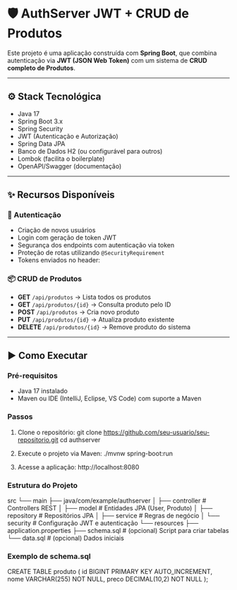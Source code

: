 # 🛡️ AuthServer JWT + CRUD de Produtos

Este projeto é uma aplicação construída com **Spring Boot**, que combina autenticação via **JWT (JSON Web Token)** com um sistema de **CRUD completo de Produtos**.

---

## ⚙️ Stack Tecnológica

- Java 17
- Spring Boot 3.x
- Spring Security
- JWT (Autenticação e Autorização)
- Spring Data JPA
- Banco de Dados H2 (ou configurável para outros)
- Lombok (facilita o boilerplate)
- OpenAPI/Swagger (documentação)

---

## ✨ Recursos Disponíveis

### 🔑 Autenticação

- Criação de novos usuários
- Login com geração de token JWT
- Segurança dos endpoints com autenticação via token
- Proteção de rotas utilizando `@SecurityRequirement`
- Tokens enviados no header:
### 📦 CRUD de Produtos

- **GET** `/api/produtos` → Lista todos os produtos
- **GET** `/api/produtos/{id}` → Consulta produto pelo ID
- **POST** `/api/produtos` → Cria novo produto
- **PUT** `/api/produtos/{id}` → Atualiza produto existente
- **DELETE** `/api/produtos/{id}` → Remove produto do sistema

---

## ▶️ Como Executar

### Pré-requisitos

- Java 17 instalado
- Maven ou IDE (IntelliJ, Eclipse, VS Code) com suporte a Maven

### Passos

1. Clone o repositório:
 git clone https://github.com/seu-usuario/seu-repositorio.git
 cd authserver

2. Execute o projeto via Maven:
 ./mvnw spring-boot:run

3. Acesse a aplicação:
 http://localhost:8080

### Estrutura do Projeto

src
└── main
    ├── java/com/example/authserver
    │   ├── controller      # Controllers REST
    │   ├── model           # Entidades JPA (User, Produto)
    │   ├── repository      # Repositórios JPA
    │   ├── service         # Regras de negócio
    │   └── security        # Configuração JWT e autenticação
    └── resources
        ├── application.properties
        ├── schema.sql      # (opcional) Script para criar tabelas
        └── data.sql        # (opcional) Dados iniciais

### Exemplo de schema.sql

CREATE TABLE produto (
  id BIGINT PRIMARY KEY AUTO_INCREMENT,
  nome VARCHAR(255) NOT NULL,
  preco DECIMAL(10,2) NOT NULL
);

